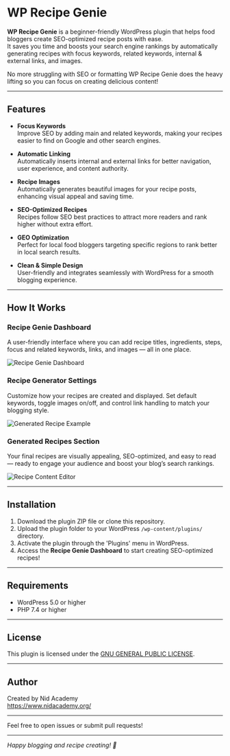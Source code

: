 # WP Recipe Genie

**WP Recipe Genie** is a beginner-friendly WordPress plugin that helps food bloggers create SEO-optimized recipe posts with ease.  
It saves you time and boosts your search engine rankings by automatically generating recipes with focus keywords, related keywords, internal & external links, and images.

No more struggling with SEO or formatting  WP Recipe Genie does the heavy lifting so you can focus on creating delicious content!

---

## Features

- **Focus Keywords**  
  Improve SEO by adding main and related keywords, making your recipes easier to find on Google and other search engines.

- **Automatic Linking**  
  Automatically inserts internal and external links for better navigation, user experience, and content authority.

- **Recipe Images**  
  Automatically generates beautiful images for your recipe posts, enhancing visual appeal and saving time.

- **SEO-Optimized Recipes**  
  Recipes follow SEO best practices to attract more readers and rank higher without extra effort.

- **GEO Optimization**  
  Perfect for local food bloggers targeting specific regions to rank better in local search results.

- **Clean & Simple Design**  
  User-friendly and integrates seamlessly with WordPress for a smooth blogging experience.

---

## How It Works

### Recipe Genie Dashboard 

A user-friendly interface where you can add recipe titles, ingredients, steps, focus and related keywords, links, and images — all in one place.

![Recipe Genie Dashboard](https://www.nidacademy.org/wp-content/uploads/2025/06/dashboard.png)

### Recipe Generator Settings 

Customize how your recipes are created and displayed. Set default keywords, toggle images on/off, and control link handling to match your blogging style.

![Generated Recipe Example](https://www.nidacademy.org/wp-content/uploads/2025/06/generate.png)

### Generated Recipes Section

Your final recipes are visually appealing, SEO-optimized, and easy to read — ready to engage your audience and boost your blog’s search rankings.

![Recipe Content Editor](https://www.nidacademy.org/wp-content/uploads/2025/06/content.png)

---

## Installation

1. Download the plugin ZIP file or clone this repository.
2. Upload the plugin folder to your WordPress `/wp-content/plugins/` directory.
3. Activate the plugin through the 'Plugins' menu in WordPress.
4. Access the **Recipe Genie Dashboard** to start creating SEO-optimized recipes!

---

## Requirements

- WordPress 5.0 or higher  
- PHP 7.4 or higher

---

## License

This plugin is licensed under the [GNU GENERAL PUBLIC LICENSE](LICENSE).

---

## Author

Created by Nid Academy  
https://www.nidacademy.org/

---

Feel free to open issues or submit pull requests!

---

*Happy blogging and recipe creating! 🍳*
